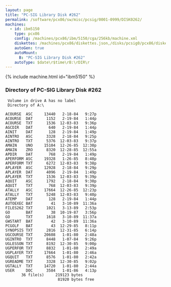 ```yaml
---
layout: page
title: "PC-SIG Library Disk #262"
permalink: /software/pcx86/sw/misc/pcsig/0001-0999/DISK0262/
machines:
  - id: ibm5150
    type: pcx86
    config: /machines/pcx86/ibm/5150/cga/256kb/machine.xml
    diskettes: /machines/pcx86/diskettes.json,/disks/pcsig0/pcx86/diskettes.json
    autoGen: true
    autoMount:
      B: "PC-SIG Library Disk #262"
    autoType: $date\r$time\rB:\rDIR\r
---
```


{% include machine.html id="ibm5150" %}

### Directory of PC-SIG Library Disk #262

     Volume in drive A has no label
     Directory of A:\

    ACOURSE  ASC     13440   2-18-84   9:27p
    ACOURSE  DAT      1152   2-19-84   1:44p
    ACOURSE  TXT      1536  12-03-83   9:36p
    AGCDIR   DAT       640   2-19-84   1:44p
    AINIT    DAT       128   2-19-84   1:49p
    AINTRO   ASC      3328   2-18-84   9:25p
    AINTRO   TXT      5376  12-03-83   9:37p
    AMAIN    UNO     15104  12-26-85  12:30p
    AMAIN    ZRO      8320  12-28-85  12:55a
    APDIR    DAT       768   2-19-84   1:49p
    APERFORM ASC     19328   1-26-85   8:48p
    APERFORM TXT      6272  12-03-83   9:38p
    APLAYER  ASC     12928   2-18-84   9:29p
    APLAYER  DAT      4096   2-19-84   1:49p
    APLAYER  TXT      1536  12-03-83   9:39p
    AQUIT    ASC      1792   2-18-84   9:30p
    AQUIT    TXT       768  12-03-83   9:39p
    ATALLY   ASC     17664  12-26-85  12:23p
    ATALLY   TXT      5248  12-03-83   9:40p
    ATEMP    DAT       128   2-19-84   1:44p
    AUTOEXEC BAT        41   3-10-89  11:36a
    FILES262 TXT      1021   3-13-89   2:53p
    GO       BAT        38  10-19-87   3:56p
    GO       TXT      1618   3-10-89  11:37a
    GWSTART  BAT        42   3-10-89  11:36a
    PCGOLF   BAT        43  12-29-85   8:11p
    SYNOPSIS TXT      2816  12-31-85   6:14p
    UGCOURSE TXT     20608   1-01-80   2:48a
    UGINTRO  TXT      8448   1-07-84   9:26p
    UGLESSON TXT      8192  12-30-85   9:00p
    UGPERFOR TXT      8832   1-01-80   2:49a
    UGPLAYER TXT     17664   1-01-80   2:46a
    UGQUIT   TXT      8576   1-01-80   2:42a
    UGREADME TXT      3328  12-30-85   9:02p
    UGTALLY  TXT     14720   1-01-80   2:44a
    USER     DOC      3584   1-01-86   4:13p
           36 file(s)     219123 bytes
                           81920 bytes free
